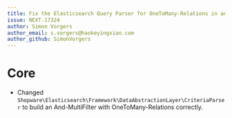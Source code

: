 ```yaml
---
title: Fix the Elasticsearch Query Parser for OneToMany-Relations in an MultiFilter
issue: NEXT-17324
author: Simon Vorgers
author_email: s.vorgers@haokeyingxiao.com
author_github: SimonVorgers
---
```

# Core
* Changed `Shopware\Elasticsearch\Framework\DataAbstractionLayer\CriteriaParser` to build an And-MultiFilter with OneToMany-Relations correctly.
